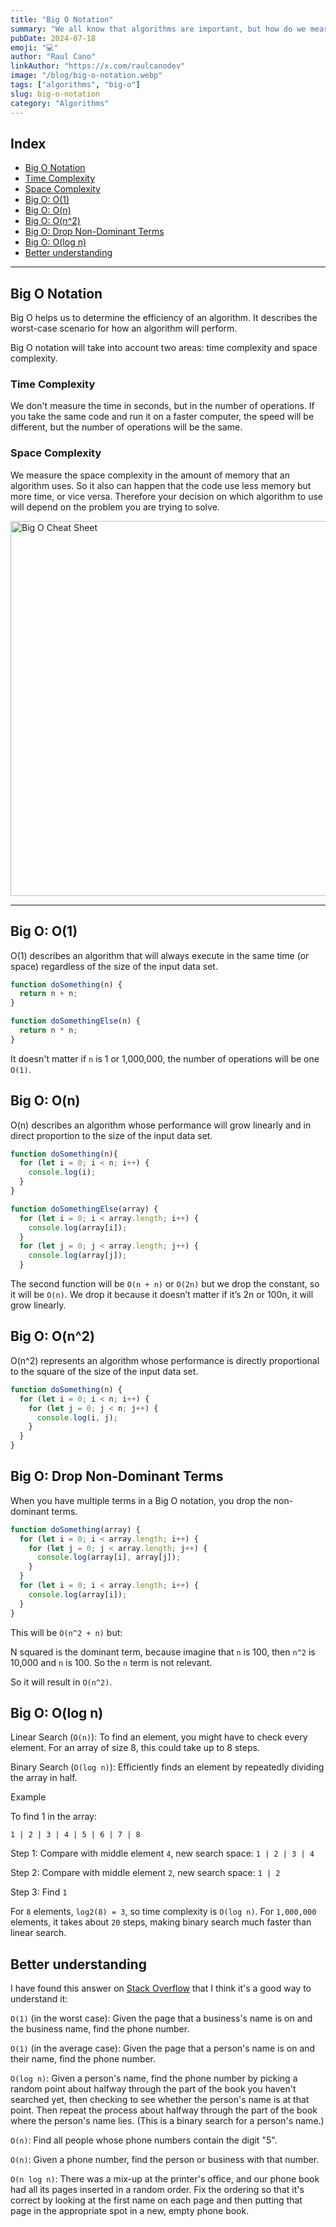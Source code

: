 ```yaml
---
title: "Big O Notation"
summary: "We all know that algorithms are important, but how do we measure their efficiency? Big O notation is here to help us with that."
pubDate: 2024-07-18
emoji: "💻"
author: "Raul Cano"
linkAuthor: "https://x.com/raulcanodev"
image: "/blog/big-o-notation.webp"
tags: ["algorithms", "big-o"]
slug: big-o-notation
category: "Algorithms"
---
```

## Index

- [Big O Notation](#big-o-notation)
- [Time Complexity](#time-complexity)
- [Space Complexity](#space-complexity)
- [Big O: O(1)](#big-o-o1)
- [Big O: O(n)](#big-o-on)
- [Big O: O(n^2)](#big-o-on2)
- [Big O: Drop Non-Dominant Terms](#big-o-drop-non-dominant-terms)
- [Big O: O(log n)](#big-o-olog-n)
- [Better understanding](#better-understanding)
---
## Big O Notation

Big O helps us to determine the efficiency of an algorithm. It describes the worst-case scenario for how an algorithm will perform. 

Big O notation will take into account two areas: time complexity and space complexity.

### Time Complexity

We don't measure the time in seconds, but in the number of operations. If you take the same code and run it on a faster computer, the speed will be different, but the number of operations will be the same.

### Space Complexity

We measure the space complexity in the amount of memory that an algorithm uses. So it also can happen that the code use less memory but more time, or vice versa. Therefore your decision on which algorithm to use will depend on the problem you are trying to solve.


<img src="https://www.freecodecamp.org/news/content/images/2021/06/1_KfZYFUT2OKfjekJlCeYvuQ.jpeg" alt="Big O Cheat Sheet" width="600" style="margin: 0 auto;" />

---

## Big O: O(1)

O(1) describes an algorithm that will always execute in the same time (or space) regardless of the size of the input data set. 

```javascript
function doSomething(n) {
  return n + n;
}

function doSomethingElse(n) {
  return n * n;
}
```
It doesn't matter if `n` is 1 or 1,000,000, the number of operations will be one `O(1)`.

## Big O: O(n)

O(n) describes an algorithm whose performance will grow linearly and in direct proportion to the size of the input data set.

```javascript
function doSomething(n){
  for (let i = 0; i < n; i++) {
    console.log(i);
  }
}

function doSomethingElse(array) {
  for (let i = 0; i < array.length; i++) {
    console.log(array[i]);
  }
  for (let j = 0; j < array.length; j++) {
    console.log(array[j]);
  }

```
The second function will be `O(n + n)` or `O(2n)` but we drop the constant, so it will be `O(n)`. We drop it because it doesn’t matter if it’s 2n or 100n, it will grow linearly.

## Big O: O(n^2)

O(n^2) represents an algorithm whose performance is directly proportional to the square of the size of the input data set. 

```javascript
function doSomething(n) {
  for (let i = 0; i < n; i++) {
    for (let j = 0; j < n; j++) {
      console.log(i, j);
    }
  }
}
```

## Big O: Drop Non-Dominant Terms

When you have multiple terms in a Big O notation, you drop the non-dominant terms. 

```javascript
function doSomething(array) {
  for (let i = 0; i < array.length; i++) {
    for (let j = 0; j < array.length; j++) {
      console.log(array[i], array[j]);
    }
  }
  for (let i = 0; i < array.length; i++) {
    console.log(array[i]);
  }
}
```
This will be `O(n^2 + n)` but:

N squared is the dominant term, because imagine that `n` is 100, then `n^2` is 10,000 and `n` is 100. So the `n` term is not relevant.

So it will result in `O(n^2)`.

## Big O: O(log n)

Linear Search (`O(n)`): To find an element, you might have to check every element. For an array of size 8, this could take up to 8 steps.

Binary Search (`O(log n)`): Efficiently finds an element by repeatedly dividing the array in half.

Example

To find 1 in the array:

`1 | 2 | 3 | 4 | 5 | 6 | 7 | 8`

Step 1: Compare with middle element `4`, new search space: `1 | 2 | 3 | 4`

Step 2: Compare with middle element `2`, new search space: `1 | 2`

Step 3: Find `1`

For `8` elements, `log2(8) = 3`, so time complexity is `O(log n)`. For `1,000,000` elements, it takes about `20` steps, making binary search much faster than linear search.

## Better understanding

I have found this answer on [Stack Overflow](https://stackoverflow.com/questions/2307283/what-does-olog-n-mean-exactly) that I think it's a good way to understand it:

`O(1)` (in the worst case): Given the page that a business's name is on and the business name, find the phone number.

`O(1)` (in the average case): Given the page that a person's name is on and their name, find the phone number.

`O(log n)`: Given a person's name, find the phone number by picking a random point about halfway through the part of the book you haven't searched yet, then checking to see whether the person's name is at that point. Then repeat the process about halfway through the part of the book where the person's name lies. (This is a binary search for a person's name.)

`O(n)`: Find all people whose phone numbers contain the digit "5".

`O(n)`: Given a phone number, find the person or business with that number.

`O(n log n)`: There was a mix-up at the printer's office, and our phone book had all its pages inserted in a random order. Fix the ordering so that it's correct by looking at the first name on each page and then putting that page in the appropriate spot in a new, empty phone book.